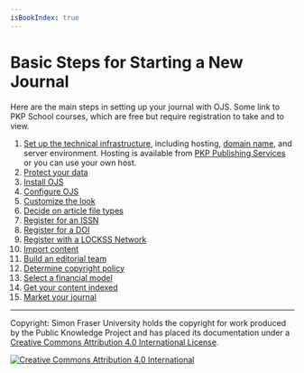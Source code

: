 ```yaml
---
isBookIndex: true
---
```

# Basic Steps for Starting a New Journal

Here are the main steps in setting up your journal with OJS.  Some link to PKP School courses, which are free but require registration to take and to view.

1. [Set up the technical infrastructure](http://pkpschool.sfu.ca/courses/becoming-an-editor/), including hosting, [domain name](https://www.wikihow.com/Pick-a-Good-Domain-Name-for-Your-Website), and server environment. Hosting is available from [PKP Publishing Services](https://pkpservices.sfu.ca/content/journal-hosting) or you can use your own host.
2. [Protect your data](http://pkpschool.sfu.ca/courses/becoming-an-editor/)
3. [Install OJS](http://docs.pkp.sfu.ca/ojs3/en/installation.html)
4. [Configure OJS](http://docs.pkp.sfu.ca/ojs3/en/journal_setup.html)
5. [Customize the look](http://docs.pkp.sfu.ca/ojs3/content/en/website_settings.html)
6. [Decide on article file types](http://docs.pkp.sfu.ca/ojs3/content/en/production.html)
7. [Register for an ISSN](http://www.issn.org/understanding-the-issn/what-is-an-issn/)
8. [Register for a DOI](../doi-plugin/)
9. [Register with a LOCKSS Network](https://www.lockss.org/support/prepare-your-content/open-access-preservation-options/)
10. [Import content](../importing-exporting/)
11. [Build an editorial team](http://pkpschool.sfu.ca/courses/becoming-an-editor/)
12. [Determine copyright policy](http://pkpschool.sfu.ca/courses/becoming-an-editor/)
13. [Select a financial model](http://pkpschool.sfu.ca/courses/becoming-an-editor/)
14. [Get your content indexed](http://pkp.sfu.ca/files/GettingFoundStayingFound.pdf) <!-- needs updating -->
15. [Market your journal](http://pkpschool.sfu.ca/courses/becoming-an-editor/)

---

Copyright: Simon Fraser University holds the copyright for work produced by the Public Knowledge Project and has placed its documentation under a [Creative Commons Attribution 4.0 International License](http://creativecommons.org/licenses/by/4.0/).

[![](https://i.creativecommons.org/l/by/4.0/88x31.png "Creative Commons Attribution 4.0 International")](http://creativecommons.org/licenses/by/4.0/)
